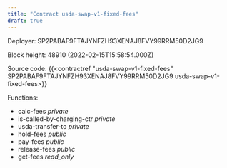 ```yaml
---
title: "Contract usda-swap-v1-fixed-fees"
draft: true
---
```

Deployer: SP2PABAF9FTAJYNFZH93XENAJ8FVY99RRM50D2JG9


 



Block height: 48910 (2022-02-15T15:58:54.000Z)

Source code: {{<contractref "usda-swap-v1-fixed-fees" SP2PABAF9FTAJYNFZH93XENAJ8FVY99RRM50D2JG9 usda-swap-v1-fixed-fees>}}

Functions:

* calc-fees _private_
* is-called-by-charging-ctr _private_
* usda-transfer-to _private_
* hold-fees _public_
* pay-fees _public_
* release-fees _public_
* get-fees _read_only_
